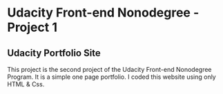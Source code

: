# Udacity Front-end Nonodegree - Project 1
## Udacity Portfolio Site

This project is the second project of the Udacity Front-end Nonodegree Program. It is a simple one page portfolio.
I coded this website using only HTML & Css.
